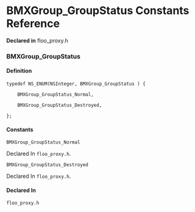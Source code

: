 # BMXGroup_GroupStatus Constants Reference

  **Declared in** floo_proxy.h  

### BMXGroup_GroupStatus

#### Definition
    typedef NS_ENUM(NSInteger, BMXGroup_GroupStatus ) {   
        
        BMXGroup_GroupStatus_Normal,
        
        BMXGroup_GroupStatus_Destroyed,
        
    };

#### Constants

<a name="" title="BMXGroup_GroupStatus_Normal"></a><code>BMXGroup_GroupStatus_Normal</code>

   Declared In `floo_proxy.h`.

<a name="" title="BMXGroup_GroupStatus_Destroyed"></a><code>BMXGroup_GroupStatus_Destroyed</code>

   Declared In `floo_proxy.h`.

#### Declared In
`floo_proxy.h`


